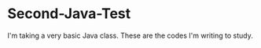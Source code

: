 Second-Java-Test
=================
I'm taking a very basic Java class.
These are the codes I'm writing to study.

